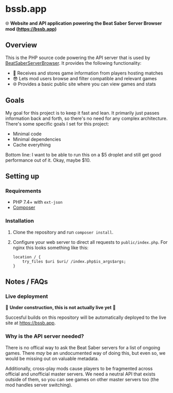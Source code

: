 # bssb.app
🌐 **Website and API application powering the Beat Saber Server Browser mod (https://bssb.app)**

## Overview

This is the PHP source code powering the API server that is used by [BeatSaberServerBrowser](https://github.com/roydejong/BeatSaberServerBrowser). It provides the following functionality:

- 📝 Receives and stores game information from players hosting matches
- 😎 Lets mod users browse and filter compatible and relevant games
- 🌐 Provides a basic public site where you can view games and stats

## Goals

My goal for this project is to keep it fast and lean. It primarily just passes information back and forth, so there's no need for any complex architecture. There's some specific goals I set for this project:

- Minimal code
- Minimal dependencies
- Cache everything

Bottom line: I want to be able to run this on a $5 droplet and still get good performance out of it. Okay, maybe $10.

## Setting up

### Requirements
- PHP 7.4+ with `ext-json`
- [Composer](https://getcomposer.org/)

### Installation

1. Clone the repository and run `composer install`.
2. Configure your web server to direct all requests to `public/index.php`. For nginx this looks something like this:

    ```nginx
    location / {
        try_files $uri $uri/ /index.php$is_args$args;
    }
    ```

## Notes / FAQs

### Live deployment
🚧 **Under construction, this is not actually live yet** 🚧

Succesful builds on this repository will be automatically deployed to the live site at https://bssb.app.

### Why is the API server needed?
There is no offical way to ask the Beat Saber servers for a list of ongoing games. There *may* be an undocumented way of doing this, but even so, we would be missing out on valuable metadata.

Additionally, cross-play mods cause players to be fragmented across official and unofficial master servers. We need a neutral API that exists outside of them, so you can see games on other master servers too (the mod handles server switching).
